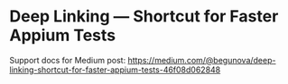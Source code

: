 # Deep Linking — Shortcut for Faster Appium Tests

Support docs for Medium post: https://medium.com/@begunova/deep-linking-shortcut-for-faster-appium-tests-46f08d062848
